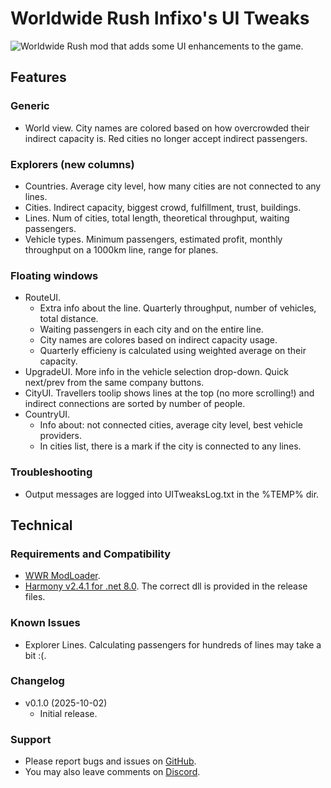 # Worldwide Rush Infixo's UI Tweaks
![Worldwide Rush](https://store.steampowered.com/app/3325500/Worldwide_Rush/) mod that adds some UI enhancements to the game.

## Features

### Generic
- World view. City names are colored based on how overcrowded their indirect capacity is. Red cities no longer accept indirect passengers.

### Explorers (new columns)
- Countries. Average city level, how many cities are not connected to any lines.
- Cities. Indirect capacity, biggest crowd, fulfillment, trust, buildings.
- Lines. Num of cities, total length, theoretical throughput, waiting passengers.
- Vehicle types. Minimum passengers, estimated profit, monthly throughput on a 1000km line, range for planes.

### Floating windows
- RouteUI.
  - Extra info about the line. Quarterly throughput, number of vehicles, total distance.
  - Waiting passengers in each city and on the entire line.
  - City names are colores based on indirect capacity usage.
  - Quarterly efficieny is calculated using weighted average on their capacity.
- UpgradeUI. More info in the vehicle selection drop-down. Quick next/prev from the same company buttons.
- CityUI. Travellers toolip shows lines at the top (no more scrolling!) and indirect connections are sorted by number of people.
- CountryUI.
  - Info about: not connected cities, average city level, best vehicle providers.
  - In cities list, there is a mark if the city is connected to any lines.

### Troubleshooting
- Output messages are logged into UITweaksLog.txt in the %TEMP% dir.

## Technical

### Requirements and Compatibility
- [WWR ModLoader](https://github.com/Infixo/WWR-ModLoader).
- [Harmony v2.4.1 for .net 8.0](https://github.com/pardeike/Harmony/releases/tag/v2.4.1.0). The correct dll is provided in the release files.

### Known Issues
- Explorer Lines. Calculating passengers for hundreds of lines may take a bit :(.

### Changelog
- v0.1.0 (2025-10-02)
  - Initial release.

### Support
- Please report bugs and issues on [GitHub](https://github.com/Infixo/WWR-UITweaks).
- You may also leave comments on [Discord](https://discord.com/channels/1342565384066170964/1421898965556920342).
